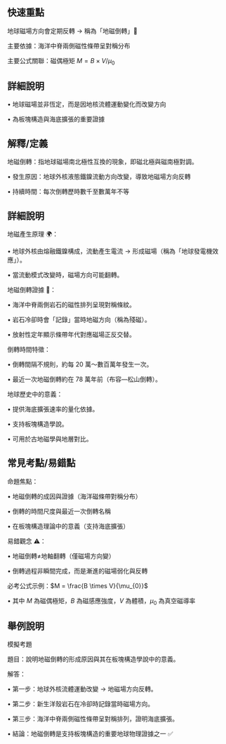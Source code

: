 ## 快速重點

地球磁場方向會定期反轉 → 稱為「地磁倒轉」🧭

主要依據：海洋中脊兩側磁性條帶呈對稱分布

主要公式關聯：磁偶極矩 $M = B \times V / \mu_{0}$

## 詳細說明

• 地球磁場並非恆定，而是因地核流體運動變化而改變方向

• 為板塊構造與海底擴張的重要證據


## 解釋/定義

地磁倒轉：指地球磁場南北極性互換的現象，即磁北極與磁南極對調。

• 發生原因：地球外核液態鐵鎳流動方向改變，導致地磁場方向反轉

• 持續時間：每次倒轉歷時數千至數萬年不等


## 詳細說明

地磁產生原理 🌍：

• 地球外核由熔融鐵鎳構成，流動產生電流 → 形成磁場（稱為「地球發電機效應」）。

• 當流動模式改變時，磁場方向可能翻轉。

地磁倒轉證據 🧲：

• 海洋中脊兩側岩石的磁性排列呈現對稱條紋。

• 岩石冷卻時會「記錄」當時地磁方向（稱為殘磁）。

• 放射性定年顯示條帶年代對應磁場正反交替。

倒轉時間特徵：

• 倒轉間隔不規則，約每 20 萬～數百萬年發生一次。

• 最近一次地磁倒轉約在 78 萬年前（布容—松山倒轉）。

地球歷史中的意義：

• 提供海底擴張速率的量化依據。

• 支持板塊構造學說。

• 可用於古地磁學與地層對比。


## 常見考點/易錯點

命題焦點：

• 地磁倒轉的成因與證據（海洋磁條帶對稱分布）

• 倒轉的時間尺度與最近一次倒轉名稱

• 在板塊構造理論中的意義（支持海底擴張）

易錯觀念 ⚠️：

• 地磁倒轉≠地軸翻轉（僅磁場方向變）

• 倒轉過程非瞬間完成，而是漸進的磁場弱化與反轉

必考公式示例：$M = \frac{B \times V}{\mu_{0}}$

• 其中 $M$ 為磁偶極矩，$B$ 為磁感應強度，$V$ 為體積，$\mu_{0}$ 為真空磁導率


## 舉例說明

模擬考題

題目：說明地磁倒轉的形成原因與其在板塊構造學說中的意義。

解答：

• 第一步：地球外核流體運動改變 → 地磁場方向反轉。

• 第二步：新生洋殼岩石在冷卻時記錄當時磁場方向。

• 第三步：海洋中脊兩側磁性條帶呈對稱排列，證明海底擴張。

• 結論：地磁倒轉是支持板塊構造的重要地球物理證據之一 ✅
